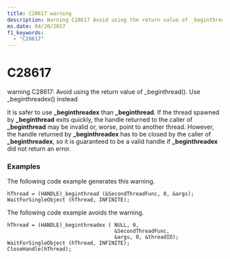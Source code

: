 ```yaml
---
title: C28617 warning
description: Warning C28617 Avoid using the return value of _beginthread(). Use _beginthreadex() instead.
ms.date: 04/20/2017
f1_keywords: 
  - "C28617"
---
```


# C28617


warning C28617: Avoid using the return value of \_beginthread(). Use \_beginthreadex() instead

It is safer to use **\_beginthreadex** than **\_beginthread**. If the thread spawned by **\_beginthread** exits quickly, the handle returned to the caller of **\_beginthread** may be invalid or, worse, point to another thread. However, the handle returned by **\_beginthreadex** has to be closed by the caller of **\_beginthreadex**, so it is guaranteed to be a valid handle if **\_beginthreadex** did not return an error.

### <span id="examples"></span><span id="EXAMPLES"></span>Examples

The following code example generates this warning.

```
hThread = (HANDLE)_beginthread (&SecondThreadFunc, 0, &args);
WaitForSingleObject (hThread, INFINITE);
```

The following code example avoids the warning.

```
hThread = (HANDLE)_beginthreadex ( NULL, 0,
                                   &SecondThreadFunc,
                                   &args, 0, &threadID);
WaitForSingleObject (hThread, INFINITE);
CloseHandle(hThread);
```

